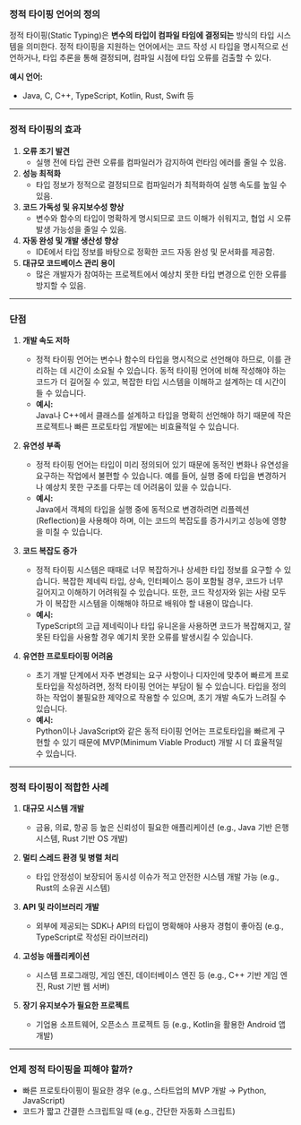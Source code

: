 ### **정적 타이핑 언어의 정의**

정적 타이핑(Static Typing)은 **변수의 타입이 컴파일 타임에 결정되는** 방식의 타입 시스템을 의미한다. 정적 타이핑을 지원하는 언어에서는 코드 작성 시 타입을 명시적으로 선언하거나, 타입 추론을 통해 결정되며, 컴파일 시점에 타입 오류를 검출할 수 있다.

**예시 언어:**

- Java, C, C++, TypeScript, Kotlin, Rust, Swift 등

---

### **정적 타이핑의 효과**

1. **오류 조기 발견**
    - 실행 전에 타입 관련 오류를 컴파일러가 감지하여 런타임 에러를 줄일 수 있음.
2. **성능 최적화**
    - 타입 정보가 정적으로 결정되므로 컴파일러가 최적화하여 실행 속도를 높일 수 있음.
3. **코드 가독성 및 유지보수성 향상**
    - 변수와 함수의 타입이 명확하게 명시되므로 코드 이해가 쉬워지고, 협업 시 오류 발생 가능성을 줄일 수 있음.
4. **자동 완성 및 개발 생산성 향상**
    - IDE에서 타입 정보를 바탕으로 정확한 코드 자동 완성 및 문서화를 제공함.
5. **대규모 코드베이스 관리 용이**
    - 많은 개발자가 참여하는 프로젝트에서 예상치 못한 타입 변경으로 인한 오류를 방지할 수 있음.
---
### **단점**

1. **개발 속도 저하**
    
    - 정적 타이핑 언어는 변수나 함수의 타입을 명시적으로 선언해야 하므로, 이를 관리하는 데 시간이 소요될 수 있습니다. 동적 타이핑 언어에 비해 작성해야 하는 코드가 더 길어질 수 있고, 복잡한 타입 시스템을 이해하고 설계하는 데 시간이 들 수 있습니다.
    - **예시:**  
        Java나 C++에서 클래스를 설계하고 타입을 명확히 선언해야 하기 때문에 작은 프로젝트나 빠른 프로토타입 개발에는 비효율적일 수 있습니다.
2. **유연성 부족**
    
    - 정적 타이핑 언어는 타입이 미리 정의되어 있기 때문에 동적인 변화나 유연성을 요구하는 작업에서 불편할 수 있습니다. 예를 들어, 실행 중에 타입을 변경하거나 예상치 못한 구조를 다루는 데 어려움이 있을 수 있습니다.
    - **예시:**  
        Java에서 객체의 타입을 실행 중에 동적으로 변경하려면 리플렉션(Reflection)을 사용해야 하며, 이는 코드의 복잡도를 증가시키고 성능에 영향을 미칠 수 있습니다.
3. **코드 복잡도 증가**
    
    - 정적 타이핑 시스템은 때때로 너무 복잡하거나 상세한 타입 정보를 요구할 수 있습니다. 복잡한 제네릭 타입, 상속, 인터페이스 등이 포함될 경우, 코드가 너무 길어지고 이해하기 어려워질 수 있습니다. 또한, 코드 작성자와 읽는 사람 모두가 이 복잡한 시스템을 이해해야 하므로 배워야 할 내용이 많습니다.
    - **예시:**  
        TypeScript의 고급 제네릭이나 타입 유니온을 사용하면 코드가 복잡해지고, 잘못된 타입을 사용할 경우 예기치 못한 오류를 발생시킬 수 있습니다.
4. **유연한 프로토타이핑 어려움**
    
    - 초기 개발 단계에서 자주 변경되는 요구 사항이나 디자인에 맞추어 빠르게 프로토타입을 작성하려면, 정적 타이핑 언어는 부담이 될 수 있습니다. 타입을 정의하는 작업이 불필요한 제약으로 작용할 수 있으며, 초기 개발 속도가 느려질 수 있습니다.
    - **예시:**  
        Python이나 JavaScript와 같은 동적 타이핑 언어는 프로토타입을 빠르게 구현할 수 있기 때문에 MVP(Minimum Viable Product) 개발 시 더 효율적일 수 있습니다.

---

### **정적 타이핑이 적합한 사례**

1. **대규모 시스템 개발**
    
    - 금융, 의료, 항공 등 높은 신뢰성이 필요한 애플리케이션 (e.g., Java 기반 은행 시스템, Rust 기반 OS 개발)
2. **멀티 스레드 환경 및 병렬 처리**
    
    - 타입 안정성이 보장되어 동시성 이슈가 적고 안전한 시스템 개발 가능 (e.g., Rust의 소유권 시스템)
3. **API 및 라이브러리 개발**
    
    - 외부에 제공되는 SDK나 API의 타입이 명확해야 사용자 경험이 좋아짐 (e.g., TypeScript로 작성된 라이브러리)
4. **고성능 애플리케이션**
    
    - 시스템 프로그래밍, 게임 엔진, 데이터베이스 엔진 등 (e.g., C++ 기반 게임 엔진, Rust 기반 웹 서버)
5. **장기 유지보수가 필요한 프로젝트**
    
    - 기업용 소프트웨어, 오픈소스 프로젝트 등 (e.g., Kotlin을 활용한 Android 앱 개발)

---

### **언제 정적 타이핑을 피해야 할까?**

- 빠른 프로토타이핑이 필요한 경우 (e.g., 스타트업의 MVP 개발 → Python, JavaScript)
- 코드가 짧고 간결한 스크립트일 때 (e.g., 간단한 자동화 스크립트)
